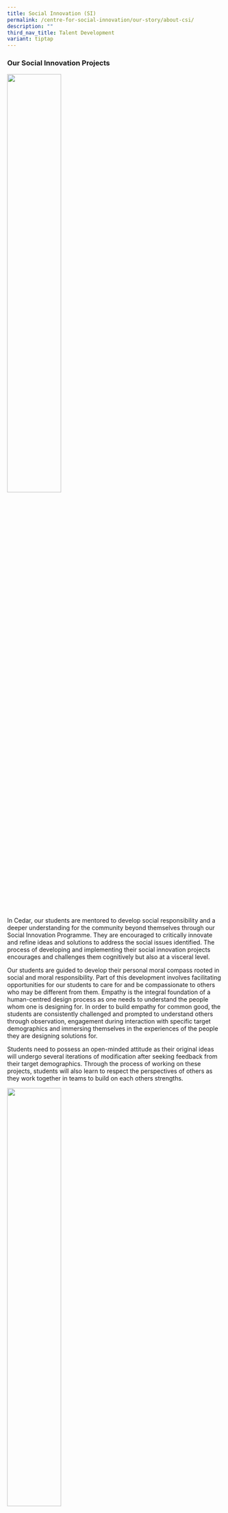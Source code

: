 ```yaml
---
title: Social Innovation (SI)
permalink: /centre-for-social-innovation/our-story/about-csi/
description: ""
third_nav_title: Talent Development
variant: tiptap
---
```

### Our Social Innovation Projects

<img src="/images/osip1.png" style="width:50%">

In Cedar, our students are mentored to develop social responsibility and a deeper understanding for the community beyond themselves through our Social Innovation Programme. They are encouraged to critically innovate and refine ideas and solutions to address the social issues identified. The process of developing and implementing their social innovation projects encourages and challenges them cognitively but also at a visceral level.&nbsp;

  

Our students are guided to develop their personal moral compass rooted in social and moral responsibility. Part of this development involves facilitating opportunities for our students to care for and be compassionate to others who may be different from them.&nbsp;Empathy is the integral foundation of a human-centred design process as one needs to understand the people whom one is designing for. In order to build empathy for common good, the students are consistently challenged and prompted to understand others through observation, engagement during interaction with specific target demographics and immersing themselves in the experiences of the people they are designing solutions for.

  

Students need to possess an open-minded attitude as their original ideas will undergo several iterations of modification after seeking feedback from their target demographics. Through the process of working on these projects, students will also learn to respect the perspectives of others as they work together in teams to build on each others strengths.

<img src="/images/osip1-1.png" style="width:50%">

Cedar Social Innovation (CSI) is a special event held once every four years, where the whole school&nbsp; embarks on extended social innovation projects culminating in a day when the projects are executed and celebrated. This year’s event faced several constraints owing to Covid-19. Nevertheless, the school was able to mark our Social Innovation (SI) journey and achievements on 3 July. It was heartening to see how our students displayed perseverance and resilience in completing all their projects. There were many good quality projects and sales pitches that were highly commended by their organisations.&nbsp;

  

The four levels of classes were assigned different themes to work on:&nbsp;<br>
**Year 1 - Incalculating Olympic Values through sports <br>Year 2 - Tech for Good <br>Year 3 - Intergenerational learning <br>Year 4 - Climate change**



**Year 1 Incalculating Olympic Values through sports**


We find it a pity that we could not interview the preschool teacher and carry out our games with the children. It would have been great if we interview the preschool teachers face to face and look at the way they respond to our questions. However, it was fun during the process for the prototype and brainstorming ideas.

Our project is a three legged race Relay race. There will be 4 stations (with 10 m gap) - hurdles, Cones (run zig-zag), crawling and for the final sprint, three legged race. All students would tie one of their legs together and they need to practice teamwork in order to reach the finishing line first. The winning team will win a goodie bag. To demonstrate the instructions, we have made mini figures of us.

<img src="/images/osip.png" style="width:80%">

<iframe width="584" height="437" src="https://www.youtube.com/embed/nt8qLl72n6E" title="1A - Gp 5" frameborder="0" allow="accelerometer; autoplay; clipboard-write; encrypted-media; gyroscope; picture-in-picture; web-share" allowfullscreen=""></iframe>

* * *

<img src="/images/osip2.png" style="width:30%">

<center><iframe width="440" height="327" src="https://www.youtube.com/embed/Fh1q6AIW-KY" title="Year 2  - Tech for good Enlivening public spaces" frameborder="0" allow="accelerometer; autoplay; clipboard-write; encrypted-media; gyroscope; picture-in-picture; web-share" allowfullscreen=""></iframe><br><br>

<b>Tech for good: Enlivening public spaces</b><br>
2020, Sec 2I, Group 3: Mehak, Wanni, Gwyneth, Ashley, Thanmayi, Jechaele</center>

<img src="/images/osip3.png" style="width:30%">

<img src="/images/osip4.png" style="width:30%">

* * *

**Year 3 Intergenerational learning**

<img src="/images/osip5.png" style="width:60%">
Prototypes: [Exercise video](https://drive.google.com/file/d/1WJlJ9-EDBL11lM_F_U2ffgmF0QQVTI1c/view?usp=sharing); [Whatsapp (English)](https://drive.google.com/file/d/1gzakfBfwjdgsD2iNGX94kgkVerr2m2Vt/view?usp=sharing), [Whatsapp (Chinese)](https://drive.google.com/file/d/1Dz9EKMUkof1_1L801_1Mcijvxm9-Mx6i/view?usp=sharing)

2020, Sec 3O, Group 1: Jenna Lim, Nidhi Javali, Nashra Binte Ghazali, Lau Xin Jie Valerie, Choo En Hui Danielle, Hannah Noh

<img src="/images/osip6.png" style="width:60%">

Prototypes:

Activity 1: [Dance therapy](https://drive.google.com/file/d/15EoKiY2hLjB4T3BGLlfytU6ld9fdMvsW/view?usp=sharing)<br>
Activity 2: [Exercise](https://drive.google.com/file/d/1sZyJ5lYVuR-N-e4jlFyAdhJjpvvFuJMo/view?usp=sharing)<br>
Activity 3: [Colouring](https://drive.google.com/file/d/1JUo_PQzY58wImOKOyrvQJn1uwEutMjUV/view?usp=sharing), [Video](https://drive.google.com/file/d/1Ppht2W1nhUev85EZPomfVedaHF9VA5mq/view?usp=sharing)<br>
Activity 4: [Origami](https://drive.google.com/file/d/15MO_OPfdrmnlimGAhyKayLjzaBvIA7Fg/view?usp=sharing)

Activity 5: [Video(Android)](https://drive.google.com/file/d/1uOPMajIPYA7zrzp4pOuPVUY4dkPF39fc/view?usp=sharing), [Video(iPhone)](https://drive.google.com/file/d/1EhZqLaPQ_Y8WY6QYHZJiSiZMLPiRltmR/view?usp=sharing)

2020, Class Sec 3M

* * *

**Year 4 Climate Change**

<img src="/images/osip7.png" style="width:60%">

Prototype: [link](https://drive.google.com/file/d/1QZrqiOf4aalTD5Ygiii5oOkwG8crCNOS/view?usp=sharing)

CSI Project with Southeast CDC<br>
2020, Sec 4O, Group 1: Amber, Deborah, Jia Yui, Riya, Nicole, Ryanna &amp; Joyce

<img src="/images/osip8.png" style="width:60%">

<img src="/images/osip9.png" style="width:60%">

<img src="/images/osip10.png" style="width:60%">

<img src="/images/osip11.png" style="width:60%">

<img src="/images/osip12.png" style="width:60%">

#### 2016

On 25th May 2016, Cedar embarked on a day of service, known as the Cedar Social Innovation Day with the theme of Connecting Communities. It was a day where the entire Cedar population was engaged in service activities and volunteerism to support the school’s vision in nurturing social innovators. It turned out to be a fruitful and fulfilling experience for both the students and teachers as they worked together to contribute back to the community.

  

The four levels of classes were assigned different themes to work on (Read on to view the projects and student reflections):

  

Level 1 - Play for Children <br>
Level 2 - Kindness to the Community<br>
Level 3 - Elderly<br>
Level 4 - Anti-Littering Outreach (Story-Telling)

**The Maker's Clinic Workshop (1M)**  

  

Nur Syakirah Bte Osam (Group 7):  
  
We had a blast during the 3 days of The Maker's Clinic workshop and we learnt a lot throughout the sessions. Two of the pictures show our hard work making the prototype from scratch. The other picture is a combination of 3 groups that are going to the same organisation, Nurturing Roots. We were discussing the project at that time. It was definitely an experience making the prototype and doing discussions with my group. We came up with wonderful ideas that we think would capture the interest of the children from the kindergarten!

<img src="/images/osip13.png" style="width:60%">

<img src="/images/osip14.png" style="width:60%">

<img src="/images/osip15.png" style="width:60%">

Dharsika Anathan:CSI thus far has been an enriching experience. It has definitely taught my group mates and I how to be an independent and courteous Cedarian. We have also learnt lifelong skills in the process of making our product. This CSI experience has definitely changed my outlook on life, mainly, on empathy. &nbsp;Through CSI I have learnt how to empathise. My group mates and I have come up with a product which will instil&nbsp;the value of teamwork in the nursery children we are going to be working with. Our product is an enlarged maze which requires the students to stand around the maze and manoeuvre so as to achieve a common goal:&nbsp;getting the ball to the other end of the maze.

**Healthy Start Child Development Centre (2A)**

  
Click the link to view 2A's videos and audio for their project! :)&nbsp;[https://drive.google.com/open?id=0B\_7KiPanS\_Gdby01TmgxZDdra28](https://drive.google.com/open?id=0B_7KiPanS_Gdby01TmgxZDdra28)&nbsp;  
  
Address:&nbsp;BLK 120 Bukit Merah View #01-04/06 Singapore 152120  
  
**About the organisation:**  <br>
The organsiation provides early childhood programme for children below 6 years old whose developmental and learning needs have been hindered by their social disadvantages. These children would leave the programme ready for primary school and the Centre&nbsp; serves as a focal point that encourages the value of education as well as a culture of learning among the families of our children and within the neighbourhoods where they live.  
The centre aims to provide a quality environment and a pre-school curriculum that nurtures children’s growth emotionally, socially, cognitively and physically. It is a warm and welcoming place that actively involves parents and care-givers to take an active interest in their children’s education.  
  
Admission is strictly by invitation and based on the challenges faced by the family. Usually these would be children who are developmentally behind and would find it difficult in a large class. These children would benefit from an environment where there is a smaller teacher-student ratio and an Individualised Education Plan.The centre believes that parents are the first educators in their children’s lives. Regardless of their backgrounds, they play key roles in their children’s education and the centre will create opportunities for them to lead, problem solve, make decisions and contribute towards the goals of the school.  
Regular dialogues and activities are conducted to strengthen co-operation between teachers and parents so that children will experience the&nbsp;significant adults in their lives as people who take an active interest in their education and development.  
  
**Stage 1: Interview/Empathy**

<img src="/images/osip16.png" style="width:60%">

In February, together with our Form Teacher, we recced HSC Development Centre &amp; interviewed the Principal, Ms Sua Swee Lee. The student leaders raised the interview questions and overall it was a fruitful session as we got to know the orgnaisation better and it enabled us to better plan the activities more efficiently. We learnt about the problems or challenges faced by organisation/beneficiary of organisation. Org provides pre-sch academic foundation, social &amp; emotional support, inculcate values eg perseverance, due to their socially disadvantaged home background. When they move on to pri sch, they are unlikely to perform as well as mainstream.

**Interview Questions on 16/2 with Principal Ms Sua Swee Lee**  
1\. What are the past activities that have been conducted that the children enjoyed?  
2\. What values do you want our activities to inculcate in the children?  
3\. How well do the children interact with one another?  
4\. Are there any specific children who require special attention?  
5\. What are some special safety precautions you recommend us to take?  
6\. Is photography allowed in the centre when we are carrying out our activities

<img src="/images/osip17.png" style="width:60%">

The Principal of the childcare centre, explaining to the student leaders about the proposed activities and how the class can better cater to the&nbsp;needs of the organisation and direct the activities more towards the children at the childcare.

<img src="/images/osip18.png" style="width:60%">

<img src="/images/osip19.png" style="width:60%">

<img src="/images/osip20.png" style="width:60%">

<img src="/images/osip21.png" style="width:60%">

The student leaders scanned the surroundings and artefacts. This information was then relayed to the rest of the class so that the activities planned are able to meet the organisation’s needs.

Stage 2: (See table below)<br>
Class 2A will embark on different fun and engaging activities demonstrating the theme of Kindness for children aged 2-6. The activities include interactive role play demonstrating acts of kindness, sing and dance, leaf printing/origami craft making, followed by a sharing/reflection.

It is our hope that the children can exhibit acts of kindness in their everyday lives.These activities will benefit the organisation as the children will learn to be kind and pass it on, showing kindness even after the class visit to the organisation.

Prototypes, props and scripts with story line are drawn up. Everyone plays an active role, rehearsing, drafting and prototyping.

Stage 3:<br>
The class is split into groups of five, with each group conducting a different activity at the organisation.

Group 1 @Bay 1 (2 -3 year old)<br>
Group 2 @Bay 2 ( 4-6 year old)

  

The activities are held concurrently, Group 1 manned by 10 students, Group 2 manned by 20 students. Child Care Centre Caregivers &amp; 2 FTs are around to supervise. 2 Student leaders will serve as photographer &amp; reporter. The centre allow us to capture the children in action,and we will in return send photos to the organizer. Sharing of photos are allowed for our school’s internal use.

We are advised not to use the handphone as its distracting for the children. Cedarians will be told to keep handphones between 9.00 – 12.00pm

  

Language &amp; Decorum<br>
Adopt Patience, use firm but gentle tone, repeat instructions, speak slowly, clearly.<br>
Use Positive words &amp; encouragement, rather than DON’T do This or That<br>
Use Simple Instructions ( don’t’ put things in the mouth)

<img src="/images/osip22.png" style="width:60%">
<img src="/images/osip23.png" style="width:60%">
<img src="/images/osip24.png" style="width:60%">
<img src="/images/osip25.png" style="width:60%">

**Names &amp; Roles of Group Members / Exco**

<img src="/images/osip26.png" style="width:60%">

**CSI with 3M!**

**How did your class conduct the activity?**  <br>
A mass exercise and dance session was organised for the old folks as an ice-breaker activity. Thereafter the class split into 3 groups to set up 3 stations for the old folks. The 3 stations are: 1. Traditional Games like marbles and five stones. 2.Colouring. 3. Origami.

  

**What are the responses from the organization /community that your class is serving?**  <br>
The responses are positive and the old folks enjoyed our company. The participation rate is also higher as compared to the normal routine run by the centre. Some old folks asked when are we returning so that they can see us again, and that what we would be doing when we come back.

  

**How does your class feel about the outcome of their project?**  <br>
We have met the objective of bringing joy to the residents at the home.&nbsp;

  

**What have the class learnt, collectively?**  <br>
During our reflection, we have learnt that it is our responsibility to take care of our parents and even grandparents. Also we should spend more time with our family members and especially our grandparents. There were some regrets that we did not spend more time with our grandparents when they were still around. It is also important to work together with our friends so that we can carry out our plans effectively. Also, we should always adapt to the situation and make impromptu decisions to solve any unforeseen problems that arise during the execution of our plans. In all, it was a heart-warming and fulfilling activity.

  

Watch their video here!! :&nbsp;[https://drive.google.com/open?id=0B\_7KiPanS\_GdTmZIVVdMdEpOcGM](https://drive.google.com/open?id=0B_7KiPanS_GdTmZIVVdMdEpOcGM)

<img src="/images/osip27.png" style="width:60%">
<img src="/images/osip28.png" style="width:60%">
<img src="/images/osip29.png" style="width:60%">
<img src="/images/osip30.png" style="width:60%">
<img src="/images/osip31.png" style="width:60%">
<img src="/images/osip32.png" style="width:60%">
<img src="/images/osip33.png" style="width:60%">
<img src="/images/osip34.png" style="width:60%">
<img src="/images/osip35.png" style="width:60%">

**CSI - Connecting Communities on 25 May!**

  
**How did your class conduct the activity?**  <br>
For some activities, such as The 3 Booths in the K2 class, we conducted them by separating the children into smaller groups, in order to make it easier to give them instructions and make it easier to manage them. Also, we made use of colourful pictures and props in order to capture their attention. There were also several hands-on activities to make them more interesting, and to allow the children to be better engaged in them. For those activities that were not hands-on, such as the storytelling, they were instead made to be interactive, with questions posed toward the children.  
  
**What are the responses from the organisation/community that your class is serving?**  <br>
The organisation was very welcoming, and the responses from the children were all very warm. They truly enjoyed the activities, and showed great understanding in the lessons taught through the activities conducted. When asked to share their learnings for the day, they all demonstrated environmental awareness as they pointed out how they should not litter, and how dirtying the environment would bring about several unwanted impacts.  
  
**How does your class feel about the outcome of their project?**  <br>
We feel really happy being able to interact with the children and to be able to personally teach them more about the environment. However, we did feel that we could have been better prepared in order to make our project more effective. We could have prepared more activities as the activities we conducted proceeded faster than we expected, and it resulted in several pauses in between activities as we thought about what we could do. Thankfully, we were able to overcome this difficulty by giving them impromptu activities like drawing and colouring.  
  
**What have the class learnt, collectively?**  <br>
As a class, we have gained many valuable skills, some of which includes organising such events, and effectively communicating with the children. We also feel that this project is really a meaningful one, and it gives us a sense of fulfilment, as we turn away from our studies and are able to contribute back to society. Therefore, we have learnt how to better appreciate such activities, and we have also learnt how placing lesser focus on our academics at certain times to do such meaningful events can actually be very rewarding.

<img src="/images/osip36.png" style="width:60%">

**Idea and Innovation from 4P!**

&nbsp;**What activity has your class planned?**As the organisation has allowed us to plan our own schedules for the different classes, our class has planned 3 timetables for the 3 classes, with all of them including a 20 minute snack break for the children.&nbsp;&nbsp;  
  

**Programme for Nursery**

  
**8.45: Start of programme**  <br>
Start of skit regarding Responsible Roy and Stubborn Stacy.  
  
_Resources/Remarks:  <br>
Skit is centered around Stubborn Stacy and Responsible Roy conversing with their grandparents, where the grandparents shed light on air pollution that contemporary modes of modes of transport cause._  
  
**8.45-10.00:**&nbsp;  <br>
Carrying out of skit and evaluation of skit, where we explain to them why we should care about the environment.  
  
**10.00-11.00:**&nbsp;  <br>
Carry out handicraft session, where students make modes of transport, such as cars and buses, out of recycled materials.  
  
**11:00-11.15:**&nbsp;  <br>
Debrief and closure.

**Programme for K1 - Outdoor Learning Journey around the Neighbourhood**

  
**8.40-9.00:**  <br>
Start of programme.  
Briefing the kids about the LJ.  
Prepare the kids for outdoor LJ.  
Objectives: (to be confirmed)  
  
**9.00-10.30:**  <br>
Start of skit regarding Responsible Roy and Stubborn Stacy.  
It will be done during LJ in musical form.  

**10.30-11:15**  <br>
teach them to clean up after themselves, keeping the community clean walk back  
  
**11.00-11.15:**  <br>
Debrief and closure.

**Programme for K2**

  
**8.40 - 8.50:**  
Start of programme.  
Introduction + brief introduction to environmental awareness (Questions will be asked)  
  
**8.50 - 9.00:**  
Briefing on ‘The 3 Booths’  
  
**9.00 - 9.30:**  
The 3 Booths  
21 students split into 3 groups, 2 classmates per group, the rest will help out with 3 booths.  
  
There will be one booth at one group at a time. Each booth will have to stamp the card after the task is completed. Collect all 3 stamps and meet us at the (assembly place - certain corner in class). Fastest feet wins!  
  
Booths:  

1.  Learn a cheer and the louder the better. Only stamp when you’re satisfied and they’ve learnt it well. Cheer below the table.  
    
2.  Children will be given pictures of rubbish and they will sort into recyclables and non and into ‘bins’ of different colours. Sort it correctly and they get a stamp  
    
3.  Question and answer. You have to answer all 3 questions right to be able to get a stamp  
    

  
Resources/Remarks  
\- A cheer  
\- Printed pictures of rubbish and ‘bins’  
\- List of Q &amp; As  
\- Prizes eg sweets  
\- Paper, stamps, or we can use our signature as stamps.  
  
**9.50 - 10.20**  
Start of skit regarding Responsible Roy and Stubborn Stacy.  
  
Resources/Remarks:  
Costumes:  
\- Recycled cape  
\- Cute hair band  
\- White coat  
\- Fake doctor thing  
\- Labels for different characters  
\- Dog leash (Lanyard worn backwards)  
\- Dog ears  
\- Cap  
  
Props:  
\- Rubbish (Rubbish collected from previous activities/Pieces of paper)  
  
**10.20 -10.35**  
Making of Shakers  
1) Give out materials (10.15am)  
2) Short briefing (10.20am)  

*   Tell them to listen closely to the instructions  
    

3) Step-by-step demonstration and students follow (10.25am)  

*   Place the green beans in the bottles ¼ full  
    
*   Cover the opening of the bottle with the paper  
    
*   Tape it over using the scotch tape  
    

4) Pick up dropped beans  
(10.35am)  
  
\*Things to take note: Make sure they do not eat the green beans  
  
Resources/Remarks  
\- Vitagen bottles  
\- Green beans  
\- Small cut-out papers  
\- Scotch tape  
  
**10.35 - 11.00**  
Song Singing  
1) Teach songs to children (tune+ lyrics) (10.38am)  
&nbsp;&nbsp;&nbsp;&nbsp; - Main Song we are learning is ‘Singapore town’  
2) Teach them hand actions (10.45)  
3) Performance (10.58 am)  
  
Resources/Remarks  
\- Shaker from previous activity  
\- Writing of lyrics on big sheet of paper  
  
**11.00 - 11.15**  
Debrief and closure.  
  
How does this benefit the organisation/community that your class is serving?  
We made sure to include their activities that can satisfy their needs, and tried to tailor them according to the given themes for each class. For example, as mentioned earlier, the theme for the K2 class would be ‘Singapore - My Discovery of the World’, and thus, we incorporated a song-singing activity, and chose the song to be ‘Singapore Town’. As such, we can both teach the children about Singapore, and about loving the environment. When the students learn how to love the environment, they will then also be able to take more ownership and do their part in protecting the environment. This has a long term benefit for the community, as these students will eventually be the ones who lead Singapore, and it is important for us to have people who love the country as leaders of our country.  
  
What preparation needs to be done?  
In order to ensure that the activities planned run smoothly, we will need to ensure that all materials needed are prepared before we visit the childcare centre. Also, we will need to rehearse our skit to make sure that we can keep the children entertained. More visitations to childcare centre may also need to be made, in order for us to be able

Kolam Ayer PAP Education Centre

<img src="/images/osip37.png" style="width:60%">
<img src="/images/osip38.png" style="width:60%">
<center><i>Picture of the childcare centre</i></center>

  
Our class 4 P, will be helping out at a childcare centre, Kolam Ayer PAP Education Centre. There are a total of 3 classes; the nursery, kindergarten 1 (K1) and kindergarten 2 (K2) classes.

<img src="/images/osip39.png" style="width:60%">
<img src="/images/osip40.png" style="width:60%">
<center><i>Pictures of the interior of a regular classroom at the centre</i></center>

**1\) For the concept of 'Protecting out Environment' to be introduced to the children:**

<img src="/images/osip41.png" style="width:60%">
<img src="/images/osip42.png" style="width:60%">
<center><i>Picture of the books used</i></center>

Our class feels that it can be difficult to introduce recycling to children, especially so at such a young age. Therefore, we want to help the child-care centre to do so, using the books "Responsible Roy" and "Stubborn Stacy". We hope to help the children grasp the importance of protecting our environment through little things we may do in our daily life an we want to be able to engage the children so that they will enjoy the process of learning this important concept.

**2\) For our activities to correspond to their given themes:**

<img src="/images/osip43.png" style="width:60%">
<img src="/images/osip44.png" style="width:60%">
<img src="/images/osip45.png" style="width:60%">
<center><i>Places that surround the childcare centre_

When organising our activities, the childcare centre has stated that they wish for us to do so also with themes that differ according to the classes. This is also as they themselves have different learning objectives that they have to fulfil with each class. For the nursery, the theme would be 'Transportation', while for the K1 class, it would be "Places in my Community'. For the K2 class, it should have activities relating to the theme of 'Singapore - My Discovery of the World'.

<img src="/images/osip46.png" style="width:60%">
<center><i>Nearby community garden where learning journeys can be held</i></center>

<b>3\) For our activities to help the children exercise a wide-range of skills:</b>

<img src="/images/osip47.png" style="width:60%">
<center><i>Wide range of activities in the childcare centre</i></center>

  
The centre has also given us a list of skills that can be developed through the activities we have organised. The skills to be covered would be: language and literacy, numeracy, motor skills, social abilities, discovering of the world and artistic capabilities.

<img src="/images/osip48.png" style="width:60%">
<center><i>Books to improve language</i></center>

<img src="/images/osip49.png" style="width:60%">
<center><i>Arts and Craft done by the children</i></center></i></center>